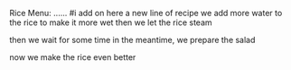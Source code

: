 Rice Menu:
......
#i add on here a new line of recipe
we add more water to the rice to make it more wet
then we let the rice steam

then we wait for some time
in the meantime, we prepare the salad 

now we make the rice even better

